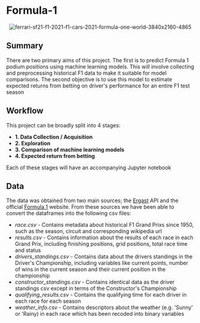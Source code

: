 # **Formula-1** 

<p align="center">
  <img src="https://user-images.githubusercontent.com/86531906/125710546-9a95c6e6-4cde-4b68-a3d8-ccfcddc53310.jpeg" alt="ferrari-sf21-f1-2021-f1-cars-2021-formula-one-world-3840x2160-4865"/>
</p>

## **Summary**
There are two primary aims of this project. The first is to predict Formula 1 podium positions using machine learning models. This will involve collecting and preprocessing historical F1 data to make it suitable for model comparisons. The second objective is to use this model to estimate expected returns from betting on driver's performance for an entire F1 test season

## **Workflow**
This project can be broadly split into 4 stages:

* **1\. Data Collection / Acquisition**
* **2\. Exploration**
* **3\. Comparison of machine learning models**
* **4\. Expected return from betting**

Each of these stages will have an accompanying Jupyter notebook

## **Data**
The data was obtained from two main sources; the [Ergast](https://ergast.com/mrd/) API and the official [Formula 1](https://www.formula1.com/en/results.html/1950/races/94/great-britain/race-result.html)
website. From these sources we have been able to convert the dataframes into the following csv files:

* *race.csv* - Contains metadata about historical F1 Grand Prixs since 1950, such as the season, circuit and corresponding wikipedia url
* *results.csv* - Contains information about the results of each race in each Grand Prix, including finishing positions, grid positions, total race time and status
* *drivers_standings.csv* - Contains data about the drivers standings in the Driver's Championship, including variables like current points, number of wins in the current season and their current position in the championship
* *constructor_standings.csv* - Contains identical data as the driver standings csv except in terms of the Constructor's Championship
* *qualifying_results.csv* - Contains the qualifying time for each driver in each race for each season
* *weather_info.csv* - Contains descriptors about the weather (e.g. 'Sunny' or 'Rainy) in each race which has been recoded into binary variables
